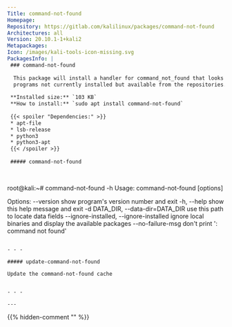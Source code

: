 ```yaml
---
Title: command-not-found
Homepage: 
Repository: https://gitlab.com/kalilinux/packages/command-not-found
Architectures: all
Version: 20.10.1-1+kali2
Metapackages: 
Icon: /images/kali-tools-icon-missing.svg
PackagesInfo: |
 ### command-not-found
 
  This package will install a handler for command_not_found that looks up
  programs not currently installed but available from the repositories.
 
 **Installed size:** `103 KB`  
 **How to install:** `sudo apt install command-not-found`  
 
 {{< spoiler "Dependencies:" >}}
 * apt-file 
 * lsb-release
 * python3
 * python3-apt
 {{< /spoiler >}}
 
 ##### command-not-found
 
 
 ```
 root@kali:~# command-not-found -h
 Usage: command-not-found [options] <command-name>
 
 Options:
   --version             show program's version number and exit
   -h, --help            show this help message and exit
   -d DATA_DIR, --data-dir=DATA_DIR
                         use this path to locate data fields
   --ignore-installed, --ignore-installed
                         ignore local binaries and display the available
                         packages
   --no-failure-msg      don't print '<command-name>: command not found'
 ```
 
 - - -
 
 ##### update-command-not-found
 
 Update the command-not-found cache
 
 
 - - -
 
---
```

{{% hidden-comment "<!--Do not edit anything above this line-->" %}}
